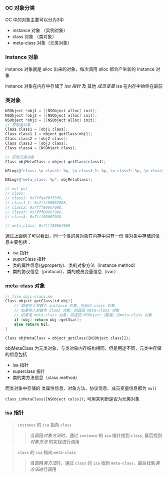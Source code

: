 ### OC 对象分类

OC 中的对象主要可以分为3中
- instance 对象 （实例对象）
- class 对象 （类对象）
- meta-class 对象（元类对象）
  
### Instance 对象

instance 对象就是 alloc 出来的对象，每次调用 alloc 都会产生新的 instance 对象

instance 对象在内存中存储了 *isa 指针* 及 其他 *成员变量*
isa 在内存中始终在最前

### 类对象

```Objective-C
NSObject *obj1 = [[NSObject alloc] init];
NSObject *obj2 = [[NSObject alloc] init];
NSObject *obj3 = [[NSObject alloc] init];
// 获取类对象
Class class1 = [obj1 class];
Class class1_1 = object_getClass(obj1);
Class class2 = [obj2 class];
Class class3 = [obj3 class];
Class class4 = [NSObject class];

// 获取元类对象
Class objMetaClass = object_getClass(class1);

NSLog(@"class: \n class1: %p, \n class1_1: %p, \n class2: %p, \n class3: %p, \n class4: %p", &class1, class1_1, class2, class3, class4);

NSLog(@"meta_class: %p", objMetaClass);

// out put 
// class:
// class1: 0x7ffeefbff3f0, 
// class1_1: 0x7fff80667088, 
// class2: 0x7fff80667088, 
// class3: 0x7fff80667088, 
// class4: 0x7fff80667088

// meta_class: 0x7fff80667060
```

通过上面例子可以看出，同一个类的类对象在内存中只有一份
类对象中存储的信息主要包括：

- isa 指针
- superClass 指针
- 类的属性信息(@property)、类的对象方法（instance method）
- 类的协议信息（protocol）、类的成员变量信息（ivar）

### meta-class 对象

```C++
// file objc-class.mm
Class object_getClass(id obj){
    // 如果传入参数为 instance 对象，则返回 class 对象
    // 如果传入参数为 class 对象，则返回 meta-class 对象
    // 如果是 meta-class 对象，则返回 NSObject（基类）的meta-class 对象
    if (obj) return obj->getIsa();
    else return Nil;
}
```

`Class objMetaClass = object_getClass([NSObject class]]);`

objMetaClass 为元类对象，与类对象内存结构相同，但是用途不同，元类中存储的信息包括

- isa 指针
- superclass 指针
- 类的类方法信息（class method）

而类对象中存储的 类属性信息、对象方法、协议信息、成员变量信息都为 `null`

`class_isMetaClass([NSObject calss]);` 可用来判断是否为元类对象

### isa 指针

> `instance` 的 `isa` 指向 `class`
>> 当调用*对象方法*时，通过 `instance` 的 `isa` 指针找到 `class`, 最后找到 *对象方法* 的实现进行调用

> `class` 的 `isa` 指向 `meta-class`
> > 当调用*类方法*时，通过 `class` 的 `isa` 找到 `meta-class`，最后找到*类方法*进行调用